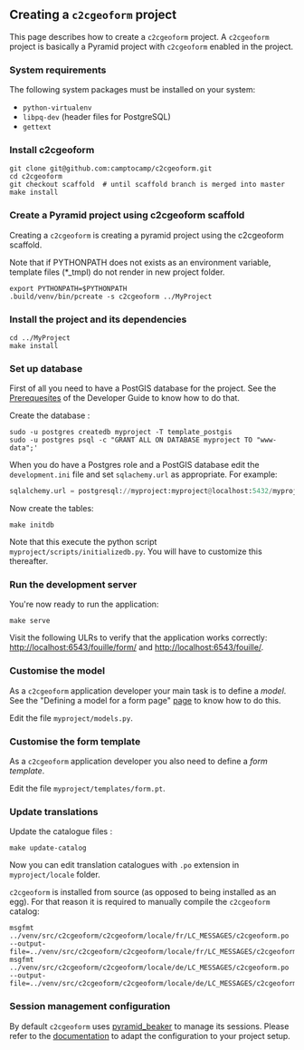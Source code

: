 ## Creating a `c2cgeoform` project

This page describes how to create a `c2cgeoform` project. A `c2cgeoform`
project is basically a Pyramid project with `c2cgeoform` enabled in the
project.

### System requirements

The following system packages must be installed on your system:

* `python-virtualenv`
* `libpq-dev` (header files for PostgreSQL)
* `gettext`

### Install c2cgeoform

```shell
git clone git@github.com:camptocamp/c2cgeoform.git
cd c2cgeoform
git checkout scaffold  # until scaffold branch is merged into master
make install
```

### Create a Pyramid project using c2cgeoform scaffold

Creating a `c2cgeoform` is creating a pyramid project using the c2cgeoform scaffold.

Note that if PYTHONPATH does not exists as an environment variable,
template files (*_tmpl) do not render in new project folder.

```shell
export PYTHONPATH=$PYTHONPATH
.build/venv/bin/pcreate -s c2cgeoform ../MyProject
```

### Install the project and its dependencies

```shell
cd ../MyProject
make install
```

### Set up database

First of all you need to have a PostGIS database for the project. See the
[Prerequesites](developer-guide.md#prerequesites) of the Developer Guide to
know how to do that.

Create the database :

```shell
sudo -u postgres createdb myproject -T template_postgis
sudo -u postgres psql -c "GRANT ALL ON DATABASE myproject TO "www-data";'
```

When you do have a Postgres role and a PostGIS database edit the
`development.ini` file and set `sqlachemy.url` as appropriate. For example:

```py
sqlalchemy.url = postgresql://myproject:myproject@localhost:5432/myproject
```

Now create the tables:

```shell
make initdb
```

Note that this execute the python script `myproject/scripts/initializedb.py`.
You will have to customize this thereafter.

### Run the development server

You're now ready to run the application:

```shell
make serve
```

Visit the following ULRs to verify that the application works correctly:
[http://localhost:6543/fouille/form/](http://localhost:6543/fouille/form/) and
[http://localhost:6543/fouille/](http://localhost:6543/fouille/).


### Customise the model

As a `c2cgeoform` application developer your main task is to define a *model*.
See the "Defining a model for a form page" [page](model.md) to know how to do
this.

Edit the file `myproject/models.py`.

### Customise the form template

As a `c2cgeoform` application developer you also need to define a *form
template*.

Edit the file `myproject/templates/form.pt`.

### Update translations

Update the catalogue files :

```shell
make update-catalog
```

Now you can edit translation catalogues with `.po` extension
in `myproject/locale` folder.

`c2cgeoform` is installed from source (as opposed to being installed as an
egg). For that reason it is required to manually compile the `c2cgeoform`
catalog:

```shell
msgfmt ../venv/src/c2cgeoform/c2cgeoform/locale/fr/LC_MESSAGES/c2cgeoform.po  --output-file=../venv/src/c2cgeoform/c2cgeoform/locale/fr/LC_MESSAGES/c2cgeoform.mo
msgfmt ../venv/src/c2cgeoform/c2cgeoform/locale/de/LC_MESSAGES/c2cgeoform.po  --output-file=../venv/src/c2cgeoform/c2cgeoform/locale/de/LC_MESSAGES/c2cgeoform.mo
```

### Session management configuration

By default `c2cgeoform` uses [pyramid_beaker](https://pypi.python.org/pypi/pyramid_beaker)
to manage its sessions. Please refer to the [documentation](http://beaker.readthedocs.org)
to adapt the configuration to your project setup.
